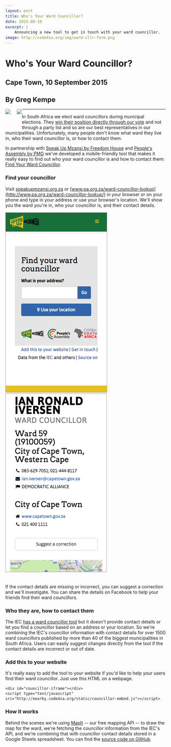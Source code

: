 ```yaml
---
layout: post
title: Who's Your Ward Councillor?
date: 2015-09-10
excerpt: |
    Announcing a new tool to get in touch with your ward councillor.
image: http://code4sa.org/img/ward-cllr-form.png
---
```


# Who's Your Ward Councillor?

## Cape Town, 10 September 2015
## By Greg Kempe

<p>
<a href="http://speakupmzansi.org.za/"><img src="http://nearby.code4sa.org/static/images/speakup-logo.png" style="height: 50px; float: left"></a>
<a href="http://pa.org.za/"><img src="http://nearby.code4sa.org/static/images/pa-logo.png" style="height: 50px; float: left; margin-left: 20px"></a>
</p>

<div class="clearfix"></div>

---

In South Africa we elect ward councillors during municipal elections. They [win their position directly through our vote](https://en.wikipedia.org/wiki/Ward_(South_Africa)) and not through a party list and so are our best representatives in our municipalities. Unfortunately, many people don't know what ward they live in, who their ward councillor is, or how to contact them.

In partnership with [Speak Up Mzansi by Freedom House](http://speakupmzansi.org.za) and [People's Assembly by PMG](http://www.pa.org.za/ward-councillor-lookup/) we've developed a mobile-friendly tool that makes it really easy to find out who your ward councillor is and how to contact them: [Find Your Ward Councillor](http://info.speakupmzansi.org.za/councillor/).

### Find your councillor

Visit [speakupmzansi.org.za](http://info.speakupmzansi.org.za/councillor/) or [www.pa.org.za/ward-councillor-lookup](http://www.pa.org.za/ward-councillor-lookup/) in your browser or on your phone and type in your address or use your browser's location. We'll show you the ward you're in, who your councillor is, and their contact details.

<div class="row p" style="padding-bottom: 20px">
  <div class="col-xs-6">
    <a href="http://info.speakupmzansi.org.za/councillor/" target="_blank"><img src="/img/ward-cllr-form.png"></a>
  </div>
  <div class="col-xs-6">
    <a href="http://info.speakupmzansi.org.za/councillor/" target="_blank"><img src="/img/ward-cllr-result.png"></a>
  </div>
</div>

If the contact details are missing or incorrect, you can suggest a correction and we'll investigate. You can share the details on Facebook to help your friends find their ward councillors.

### Who they are, how to contact them

The IEC [has a ward councillor tool](https://www.elections.org.za/content/For-voters/who-is-my-councillor-/) but it doesn't provide contact details or let you find a councillor based on an address or your location. So we're combining the IEC's councillor information with contact details for over 1500 ward councillors published by more than 40 of the biggest municipalities in South Africa. Users can easily suggest changes directly from the tool if the contact details are incorrect or out of date.

### Add this to your website

It's really easy to add the tool to your website if you'd like to help your users find their ward councillor. Just use this HTML on a webpage.

    <div id="councillor-iframe"></div>
    <script type="text/javascript" src="http://nearby.code4sa.org/static/councillor-embed.js"></script>

### How it works

Behind the scenes we're using [MapIt](http://mapit.code4sa.org) -- our free
mapping API -- to draw the map for the ward, we're fetching the councillor
information from the IEC's API, and we're combining that
with councillor contact details stored in a Google Sheets spreadsheet. You can
find the [source code on GitHub](http://github.com/Code4SA/nearby).

